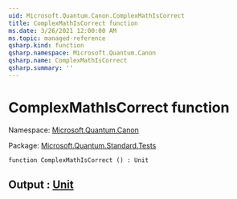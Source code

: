 ```yaml
---
uid: Microsoft.Quantum.Canon.ComplexMathIsCorrect
title: ComplexMathIsCorrect function
ms.date: 3/26/2021 12:00:00 AM
ms.topic: managed-reference
qsharp.kind: function
qsharp.namespace: Microsoft.Quantum.Canon
qsharp.name: ComplexMathIsCorrect
qsharp.summary: ''
---
```


# ComplexMathIsCorrect function

Namespace: [Microsoft.Quantum.Canon](xref:Microsoft.Quantum.Canon)

Package: [Microsoft.Quantum.Standard.Tests](https://nuget.org/packages/Microsoft.Quantum.Standard.Tests)




```qsharp
function ComplexMathIsCorrect () : Unit
```


## Output : [Unit](xref:microsoft.quantum.lang-ref.unit)

